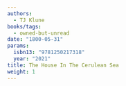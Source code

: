 ```yaml
---
authors:
  - TJ Klune
books/tags:
  - owned-but-unread
date: "1800-05-31"
params:
  isbn13: "9781250217318"
  year: "2021"
title: The House In The Cerulean Sea
weight: 1
---
```


<!--more-->
